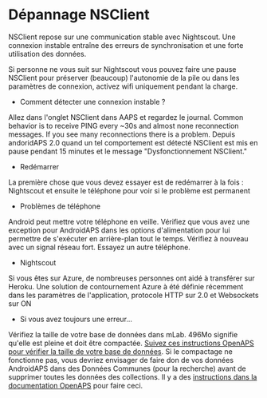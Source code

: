 # Dépannage NSClient

NSClient repose sur une communication stable avec Nightscout. Une connexion instable entraîne des erreurs de synchronisation et une forte utilisation des données.

Si personne ne vous suit sur Nightscout vous pouvez faire une pause NSClient pour préserver (beaucoup) l'autonomie de la pile ou dans les paramètres de connexion, activez wifi uniquement pendant la charge.

* Comment détecter une connexion instable ?

Allez dans l'onglet NSClient dans AAPS et regardez le journal. Common behavior is to receive PING every ~30s and almost none reconnection messages. If you see many reconnections there is a problem. Depuis andoridAPS 2.0 quand un tel comportement est détecté NSClient est mis en pause pendant 15 minutes et le message "Dysfonctionnement NSClient."

* Redémarrer

La première chose que vous devez essayer est de redémarrer à la fois : Nightscout et ensuite le téléphone pour voir si le problème est permanent

* Problèmes de téléphone

Android peut mettre votre téléphone en veille. Vérifiez que vous avez une exception pour AndroidAPS dans les options d'alimentation pour lui permettre de s'exécuter en arrière-plan tout le temps. Vérifiez à nouveau avec un signal réseau fort. Essayez un autre téléphone.

* Nightscout

Si vous êtes sur Azure, de nombreuses personnes ont aidé à transférer sur Heroku. Une solution de contournement Azure à été définie récemment dans les paramètres de l'application, protocole HTTP sur 2.0 et Websockets sur ON

* Si vous avez toujours une erreur...

Vérifiez la taille de votre base de données dans mLab. 496Mo signifie qu'elle est pleine et doit être compactée. [Suivez ces instructions OpenAPS pour vérifier la taille de votre base de données](https://openaps.readthedocs.io/en/latest/docs/Troubleshooting/Rig-NS-communications-troubleshooting.html#mlab-maintenance). Si le compactage ne fonctionne pas, vous devriez envisager de faire don de vos données AndroidAPS dans des Données Communes (pour la recherche) avant de supprimer toutes les données des collections. Il y a des [instructions dans la documentation OpenAPS](https://openaps.readthedocs.io/en/latest/docs/Give%20Back-Pay%20It%20Forward/data-commons-data-donation.html) pour faire ceci.
